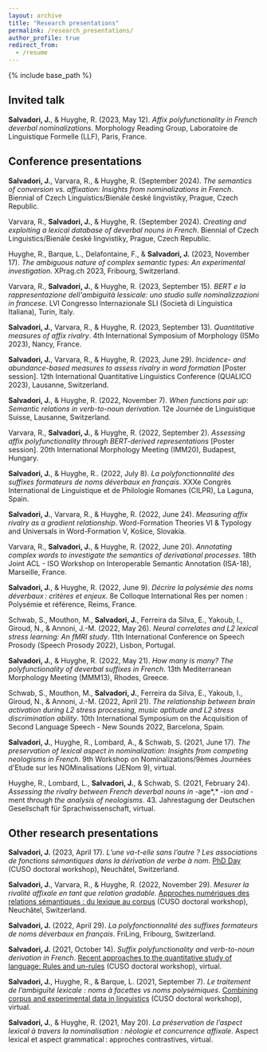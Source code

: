 ```yaml
---
layout: archive
title: "Research presentations"
permalink: /research_presentations/
author_profile: true
redirect_from:
  - /resume
---
```


{% include base_path %}

Invited talk
-----

**Salvadori, J.**, & Huyghe, R. (2023, May 12). *Affix polyfunctionality in French deverbal nominalizations*. Morphology Reading Group, Laboratoire de Linguistique Formelle (LLF), Paris, France.


Conference presentations
-----

**Salvadori, J.**, Varvara, R., & Huyghe, R. (September 2024). *The semantics of conversion vs. affixation: Insights from nominalizations in French*. Biennial of Czech Linguistics/Bienále české lingvistiky, Prague, Czech Republic.

Varvara, R., **Salvadori, J.**, & Huyghe, R. (September 2024). *Creating and exploiting a lexical database of deverbal nouns in French*. Biennial of Czech Linguistics/Bienále české lingvistiky, Prague, Czech Republic.

Huyghe, R., Barque, L., Delafontaine, F., & **Salvadori, J.** (2023, November 17). *The ambiguous nature of complex semantic types: An experimental investigation*. XPrag.ch 2023, Fribourg, Switzerland.

Varvara, R., **Salvadori, J.**, & Huyghe, R. (2023, September 15). *BERT e la rappresentazione dell'ambiguità lessicale: uno studio sulle nominalizzazioni in francese*. LVI Congresso Internazionale SLI (Società di Linguistica Italiana), Turin, Italy.

**Salvadori, J.**, Varvara, R., & Huyghe, R. (2023, September 13). *Quantitative measures of affix rivalry*. 4th International Symposium of Morphology (ISMo 2023), Nancy, France.

**Salvadori, J.**, Varvara, R., & Huyghe, R. (2023, June 29). *Incidence- and abundance-based measures to assess rivalry in word formation* [Poster session]. 12th International Quantitative Linguistics Conference (QUALICO 2023), Lausanne, Switzerland.

**Salvadori, J.**, & Huyghe, R. (2022, November 7). *When functions pair up: Semantic relations in verb-to-noun derivation*. 12e Journée de Linguistique Suisse, Lausanne, Switzerland.

Varvara, R., **Salvadori, J.**, & Huyghe, R. (2022, September 2). *Assessing affix polyfunctionality through BERT-derived representations* [Poster session]. 20th International Morphology Meeting (IMM20), Budapest, Hungary.

**Salvadori, J.**, & Huyghe, R.. (2022, July 8). *La polyfonctionnalité des suffixes formateurs de noms déverbaux en français*. XXXe Congrès International de Linguistique et de Philologie Romanes (CILPR), La Laguna, Spain.

**Salvadori, J.**, Varvara, R., & Huyghe, R. (2022, June 24). *Measuring affix rivalry as a gradient relationship*. Word-Formation Theories VI & Typology and Universals in Word-Formation V, Košice, Slovakia.

Varvara, R., **Salvadori, J.**, & Huyghe, R. (2022, June 20). *Annotating complex words to investigate the semantics of derivational processes*. 18th Joint ACL - ISO Workshop on Interoperable Semantic Annotation (ISA-18), Marseille, France.

**Salvadori, J.**, & Huyghe, R. (2022, June 9). *Décrire la polysémie des noms déverbaux : critères et enjeux*. 8e Colloque International Res per nomen : Polysémie et référence, Reims, France.

Schwab, S., Mouthon, M., **Salvadori, J.**, Ferreira da Silva, E., Yakoub, I., Giroud, N., & Annoni, J.-M. (2022, May 26). *Neural correlates and L2 lexical stress learning: An fMRI study*. 11th International Conference on Speech Prosody (Speech Prosody 2022), Lisbon, Portugal.

**Salvadori, J.**, & Huyghe, R. (2022, May 21). *How many is many? The polyfunctionality of deverbal suffixes in French*. 13th Mediterranean Morphology Meeting (MMM13), Rhodes, Greece.

Schwab, S., Mouthon, M., **Salvadori, J.**, Ferreira da Silva, E., Yakoub, I., Giroud, N., & Annoni, J.-M. (2022, April 21). *The relationship between brain activation during L2 stress processing, music aptitude and L2 stress discrimination ability*. 10th International Symposium on the Acquisition of Second Language Speech - New Sounds 2022, Barcelona, Spain.

**Salvadori, J.**, Huyghe, R., Lombard, A., & Schwab, S. (2021, June 17). *The preservation of lexical aspect in nominalization: Insights from competing neologisms in French*. 9th Workshop on Nominalizations/9èmes Journées d'Etude sur les NOMinalisations (JENom 9), virtual.

Huyghe, R., Lombard, L., **Salvadori, J.**, & Schwab, S. (2021, February 24). *Assessing the rivalry between French deverbal nouns in* -age*,* -ion *and* -ment *through the analysis of neologisms*. 43. Jahrestagung der Deutschen Gesellschaft für Sprachwissenschaft, virtual.


Other research presentations
-----
  
**Salvadori, J.** (2023, April 17). *L’une va-t-elle sans l’autre ? Les associations de fonctions sémantiques dans la dérivation de verbe à nom*. [PhD Day](https://langage.cuso.ch/?id=887&tx_displaycontroller[showUid]=6766) (CUSO doctoral workshop), Neuchâtel, Switzerland.

**Salvadori, J.**, Varvara, R., & Huyghe, R. (2022, November 29). *Mesurer la rivalité affixale en tant que relation gradable*. [Approches numériques des relations sémantiques : du lexique au corpus](https://langage.cuso.ch/?id=887&tx_displaycontroller[showUid]=6064) (CUSO doctoral workshop), Neuchâtel, Switzerland.

**Salvadori, J.** (2022, April 29). *La polyfonctionnalité des suffixes formateurs de noms déverbaux en français*. FriLing, Fribourg, Switzerland.

**Salvadori, J.** (2021, October 14). *Suffix polyfunctionality and verb-to-noun derivation in French*. [Recent approaches to the quantitative study of language: Rules and un-rules](https://english.cuso.ch/?id=897&tx_displaycontroller[showUid]=5593) (CUSO doctoral workshop), virtual. 

**Salvadori, J.**, Huyghe, R., & Barque, L. (2021, September 7). *Le traitement de l’ambiguïté lexicale : noms à facettes vs noms polysémiques*. [Combining corpus and experimental data in linguistics](https://langage.cuso.ch/?id=887&tx_displaycontroller[showUid]=5573) (CUSO doctoral workshop), virtual. 

**Salvadori, J.**, & Huyghe, R. (2021, May 20). *La préservation de l’aspect lexical à travers la nominalisation : néologie et concurrence affixale*. Aspect lexical et aspect grammatical : approches contrastives, virtual.
